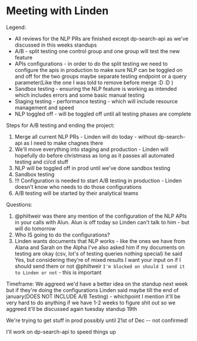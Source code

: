 <h1>Meeting with Linden</h1>

Legend:
- All reviews for the NLP PRs are finished except dp-search-api as we've discussed in this weeks standups
- A/B - split testing one control group and one group will test the new feature 
- APIs configurations - in order to do the split testing we need to configure the apis in production to make sure NLP can be toggled on and off for the two groups 
maybe separate testing endpoint or a query parameter(Like the one I was told to remove before merge :D :D )
- Sandbox testing - ensuring the NLP feature is working as intended which includes errors and some basic manual testing 
- Staging testing - performance testing - which will include resource management and speed
- NLP toggled off - will be toggled off until all testing phases are complete

Steps for A/B testing and ending the project:
1. Merge all current NLP PRs - Linden will do today - without dp-search-api as I need to make chagnes there
2. We'll move everything into staging and production - Linden will hopefully do before christmass as long as it passes all automated testing and ci/cd stuff 
3. NLP will be toggled off in prod until we've done sandbox testing
3. Sandbox testing 
4. !!! Configuration is needed to start A/B testing in production - Linden doesn't know who needs to do those configurations 
5. A/B testing will be started by their analytical teams

Questions:

1. @philtweir was there any mention of the configuration of the NLP APIs in your calls with Alun.
Alun is off today so Linden can't talk to him - but will do tomorrow 
2. Who IS going to do the configurations?
3. Linden wants documents that NLP works - like the ones we have from Alana and Sarah on the Alpha
I've also asked him if my documents on testing are okay (csv, lot's of testing queries nothing special) he said Yes, but considering they're of mixed results 
I want your input on if I should send them or not @philtweir `I'm blocked on should I send it to Linden or not` - this is important


Timeframe: 
We aggreed we'd have a better idea on the standup next week but if they're doing the configurations Linden said maybe till the end of january(DOES NOT INCLUDE A/B Testing) - whichpoint I mention it'll be very hard to do anything if we have 1-2 weeks to figure shit out so we aggreed it'll be discussed again tuesday standup 19th

We're trying to get stuff in prod possibly until 21st of Dec -- not confirmed!

I'll work on dp-search-api to speed things up 
